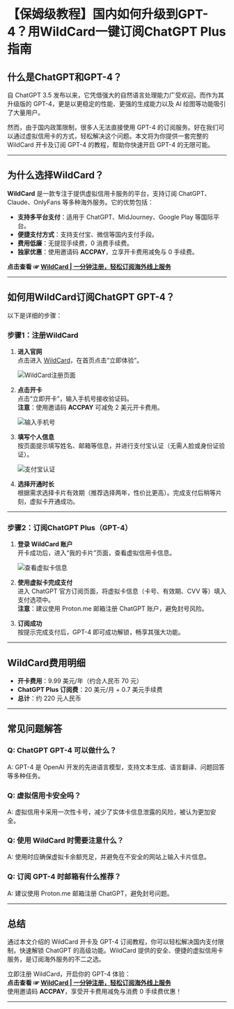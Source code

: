 # 【保姆级教程】国内如何升级到GPT-4？用WildCard一键订阅ChatGPT Plus指南

## 什么是ChatGPT和GPT-4？

自 ChatGPT 3.5 发布以来，它凭借强大的自然语言处理能力广受欢迎。而作为其升级版的 GPT-4，更是以更稳定的性能、更强的生成能力以及 AI 绘图等功能吸引了大量用户。

然而，由于国内政策限制，很多人无法直接使用 GPT-4 的订阅服务。好在我们可以通过虚拟信用卡的方式，轻松解决这个问题。本文将为你提供一套完整的 WildCard 开卡及订阅 GPT-4 的教程，帮助你快速开启 GPT-4 的无限可能。

---

## 为什么选择WildCard？

**WildCard** 是一款专注于提供虚拟信用卡服务的平台，支持订阅 ChatGPT、Claude、OnlyFans 等多种海外服务。它的优势包括：

- **支持多平台支付**：适用于 ChatGPT、MidJourney、Google Play 等国际平台。
- **便捷支付方式**：支持支付宝、微信等国内支付手段。
- **费用低廉**：无提现手续费，0 消费手续费。
- **独家优惠**：使用邀请码 **ACCPAY**，立享开卡费用减免与 0 手续费。

**点击查看 ☞ [WildCard | 一分钟注册，轻松订阅海外线上服务](https://bit.ly/bewildcard)**

---

## 如何用WildCard订阅ChatGPT GPT-4？

以下是详细的步骤：

### 步骤1：注册WildCard

1. **进入官网**  
   点击进入 [WildCard](https://bit.ly/bewildcard)，在首页点击“立即体验”。

   ![WildCard注册页面](https://puputeju-tc.oss-cn-beijing.aliyuncs.com/9zqkCjSZUV3Ex62.png)

2. **点击开卡**  
   点击“立即开卡”，输入手机号接收验证码。  
   **注意**：使用邀请码 **ACCPAY** 可减免 2 美元开卡费用。

   ![输入手机号](https://puputeju-tc.oss-cn-beijing.aliyuncs.com/vgazkZY3XwiO5Ip.png)

3. **填写个人信息**  
   按页面提示填写姓名、邮箱等信息，并进行支付宝认证（无需人脸或身份证验证）。

   ![支付宝认证](https://puputeju-tc.oss-cn-beijing.aliyuncs.com/4MVgEYJUdOL735e.png)

4. **选择开通时长**  
   根据需求选择卡片有效期（推荐选择两年，性价比更高）。完成支付后稍等片刻，虚拟卡开通成功。

---

### 步骤2：订阅ChatGPT Plus（GPT-4）

1. **登录 WildCard 账户**  
   开卡成功后，进入“我的卡片”页面，查看虚拟信用卡信息。

   ![查看虚拟卡信息](https://puputeju-tc.oss-cn-beijing.aliyuncs.com/XbydEf23nkMNPts.png)

2. **使用虚拟卡完成支付**  
   进入 ChatGPT 官方订阅页面，将虚拟卡信息（卡号、有效期、CVV 等）填入支付选项中。  
   **注意**：建议使用 Proton.me 邮箱注册 ChatGPT 账户，避免封号风险。

3. **订阅成功**  
   按提示完成支付后，GPT-4 即可成功解锁，畅享其强大功能。

---

## WildCard费用明细

- **开卡费用**：9.99 美元/年（约合人民币 70 元）
- **ChatGPT Plus 订阅费**：20 美元/月 + 0.7 美元手续费
- **总计**：约 220 元人民币

---

## 常见问题解答

### Q: ChatGPT GPT-4 可以做什么？
A: GPT-4 是 OpenAI 开发的先进语言模型，支持文本生成、语言翻译、问题回答等多种任务。

### Q: 虚拟信用卡安全吗？
A: 虚拟信用卡采用一次性卡号，减少了实体卡信息泄露的风险，被认为更加安全。

### Q: 使用 WildCard 时需要注意什么？
A: 使用时应确保虚拟卡余额充足，并避免在不安全的网站上输入卡片信息。

### Q: 订阅 GPT-4 时邮箱有什么推荐？
A: 建议使用 Proton.me 邮箱注册 ChatGPT，避免封号问题。

---

## 总结

通过本文介绍的 WildCard 开卡及 GPT-4 订阅教程，你可以轻松解决国内支付限制，快速解锁 ChatGPT 的高级功能。WildCard 提供的安全、便捷的虚拟信用卡服务，是订阅海外服务的不二之选。

立即注册 WildCard，开启你的 GPT-4 体验：  
**点击查看 ☞ [WildCard | 一分钟注册，轻松订阅海外线上服务](https://bit.ly/bewildcard)**  
使用邀请码 **ACCPAY**，享受开卡费用减免与消费 0 手续费优惠！

---


